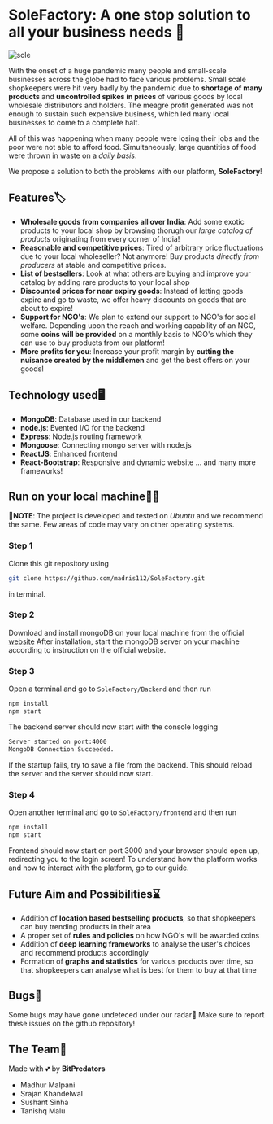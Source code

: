 # SoleFactory: A one stop solution to all your business needs 🛒
![sole](https://user-images.githubusercontent.com/54909147/120067871-75938c80-c09b-11eb-835d-0688b0b8c1f9.jpg)

With the onset of a huge pandemic many people and small-scale businesses across the globe had to face various problems. Small scale shopkeepers were hit very badly by the pandemic due to **shortage of many products** and **uncontrolled spikes in prices** of various goods by local wholesale distributors and holders. The meagre profit generated was not enough to sustain such expensive business, which led many local businesses to come to a complete halt. 

All of this was happening when many people were losing their jobs and the poor were not able to afford food. Simultaneously, large quantities of food were thrown in waste on a *daily basis*.

We propose a solution to both the problems with our platform, **SoleFactory**!

## Features🏷️
- **Wholesale goods from companies all over India**: Add some exotic products to your local shop by browsing thorugh our *large catalog of products* originating from every corner of India!
- **Reasonable and competitive prices**: Tired of arbitrary price fluctuations due to your local wholeseller? Not anymore! Buy products *directly from producers* at stable and competitive prices.
- **List of bestsellers**: Look at what others are buying and improve your catalog by adding rare products to your local shop
- **Discounted prices for near expiry goods**: Instead of letting goods expire and go to waste, we offer heavy discounts on goods that are about to expire!  
- **Support for NGO's**: We plan to extend our support to NGO's for social welfare. Depending upon the reach and working capability of an NGO, some **coins will be provided** on a monthly basis to NGO's which they can use to buy products from our platform!
- **More profits for you**: Increase your profit margin by **cutting the nuisance created by the middlemen** and get the best offers on your goods!

## Technology used🖥
- **MongoDB**: Database used in our backend
- **node.js**: Evented I/O for the backend
- **Express**: Node.js routing framework
- **Mongoose**: Connecting mongo server with node.js
- **ReactJS**: Enhanced frontend
- **React-Bootstrap**: Responsive and dynamic website
... and many more frameworks!

## Run on your local machine️👨‍💻
🔴**NOTE**: The project is developed and tested on *Ubuntu* and we recommend the same. Few areas of code may vary on other operating systems.

### Step 1 
Clone this git repository using
```bash
git clone https://github.com/madris112/SoleFactory.git
```
in terminal.

### Step 2
Download and install mongoDB on your local machine from the official [website](https://www.mongodb.com/)
After installation, start the mongoDB server on your machine according to instruction on the official website.

### Step 3
Open a terminal and go to `SoleFactory/Backend` and then run
```bash
npm install
npm start
```
The backend server should now start with the console logging
```bash
Server started on port:4000
MongoDB Connection Succeeded.
```
If the startup fails, try to save a file from the backend. This should reload the server and the server should now start.

### Step 4
Open another terminal and go to `SoleFactory/frontend` and then run
```bash
npm install
npm start
```
Frontend should now start on port 3000 and your browser should open up, redirecting you to the login screen!
To understand how the platform works and how to interact with the platform, go to our guide.

## Future Aim and Possibilities⌛
- Addition of **location based bestselling products**, so that shopkeepers can buy trending products in their area
- A proper set of **rules and policies** on how NGO's will be awarded coins
- Addition of **deep learning frameworks** to analyse the user's choices and recommend products accordingly
- Formation of **graphs and statistics** for various products over time, so that shopkeepers can analyse what is best for them to buy at that time

## Bugs🐞
Some bugs may have gone undeteced under our radar📡
Make sure to report these issues on the github repository!

## The Team🤝
Made with 💕 by **BitPredators**
- Madhur Malpani 
- Srajan Khandelwal
- Sushant Sinha
- Tanishq Malu
